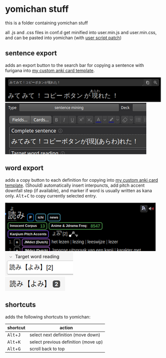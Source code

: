 # yomichan stuff

this is a folder containing yomichan stuff

all .js and .css files in conf.d get minified into user.min.js and
user.min.css, and can be pasted into yomichan (with [user script
patch](../yomichan/readme.md))

## sentence export

adds an export button to the search bar for copying a sentence with furigana
into [my custom anki card template](../anki-card-template/readme.md).

![new copy button in yomichan search bar](../assets/copy-button-yomichan.png)
![copied sentence in anki](../assets/copy-button-anki.png)

## word export

adds a copy button to each definition for copying into [my custom anki card
template](../anki-card-template/readme.md). (Should) automatically insert
interpuncts, add pitch accent downfall step (if available), and marker if word
is usually written as kana only. <kbd>Alt</kbd>+<kbd>C</kbd> to copy currently
selected entry.

![word copy button in yomichan](../assets/word-copy-yomichan.png)  
![copied word in anki](../assets/word-copy-anki.png)  
![copied word in anki (card display)](../assets/word-copy-anki-rendered.png)

## shortcuts

adds the following shortcuts to yomichan:

|shortcut|action|
|-|-|
|<kbd>Alt</kbd>+<kbd>J</kbd>|select next definition (move down)|
|<kbd>Alt</kbd>+<kbd>K</kbd>|select previous definition (move up)|
|<kbd>Alt</kbd>+<kbd>G</kbd>|scroll back to top|
